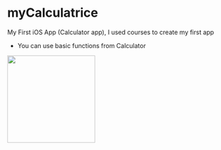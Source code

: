 # myCalculatrice
My First iOS App (Calculator app), I used courses to create my first app

- You can use basic functions from Calculator

<img src="https://i.imgur.com/8ogzjgD.jpg" width="200">
